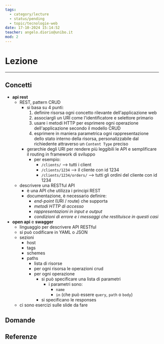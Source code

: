 ```yaml
---
tags:
  - category/lecture
  - status/pending
  - topic/tecnologie-web
date: 17-10-2024 15:14:52
teacher: angelo.diorio@unibo.it
mod: 2
---
```

# Lezione
---
## Concetti
- **api rest**
	- REST, pattern CRUD
		- si basa su 4 punti:
			1. definire risorsa ogni concetto rilevante dell'applicazione web
			2. associargli un URI come l'identificatore e selettore primario
			3. usare i metodi HTTP per esprimere ogni operazione dell'applicazione secondo il modello CRUD
			4. esprimere in maniera parametrica ogni rappresentazione dello stato interno della risorsa, personalizzabile dal richiedente attraverso un `Content Type` preciso
		- gerarchie degli URI per rendere più leggibili le API e semplificare il routing in framework di sviluppo
			- per esempio:
				- `/clients/` --> tutti i client
				- `/clients/1234` --> il cliente con id 1234
				- `/clients/1234/orders/` --> tutti gli ordini del cliente con id 1234
	- descrivere una RESTful API
		- è una API che utilizza i principi REST
		- documentazione, è necessario definire:
			- _end-point_ (URI / route) che supporta
			- _metodi HTTP di accesso_
			- _rappresentazioni in input e output_
			- _condizioni di errore e i messaggi che restituisce in questi casi_
- **open api** e **swagger**
	- linguaggio per descrivere API RESTful
	- si può codificare in YAML o JSON
	- sezioni
		- host
		- tags
		- schemes
		- paths
			- lista di risorse
			- per ogni risorsa le operazioni crud
			- per ogni operazione
				- si può specificare una lista di parametri
					- i parametri sono:
						- `name`
						- `in` (che può essere `query`, `path` o `body`)
				- si specificano le responses
	- ci sono esercizi sulle slide da fare

## Domande

## Referenze
